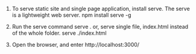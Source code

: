 1. To serve static site and single page application, install serve. The serve is a lightweight web server. 
npm install serve -g

2. Run the serve command
serve .
or, serve single file, index.html instead of the whole folder.
serve ./index.html

3. Open the browser, and enter 
http://localhost:3000/
